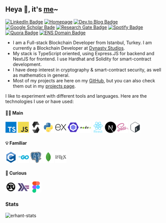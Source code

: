 
<h2>Heya 👋, it's <a href="https://www.erhant.me/about">me</a>~</h2> 

<!-- links -->
<a href="https://www.linkedin.com/in/erhan-tezcan"><img src="https://img.shields.io/badge/-LinkedIn-gray?style=flat-square&labelColor=0077B5&logo=LinkedIn" alt="LinkedIn Badge"></a>
<a href="https://erhant.me"><img src="https://img.shields.io/badge/Homepage-gray?style=flat-square&logo=About.me&labelColor=676BB0&logoColor=white" alt="Homepage"></a>
<a href="https://dev.to/erhant"><img src="https://img.shields.io/badge/Blog-gray?style=flat-square&logo=devdotto&labelColor=1B1C1E&logoColor=white" alt="Dev.to Blog Badge"></a>
<a href="https://scholar.google.com/citations?user=rYMVv8wAAAAJ"><img src="https://img.shields.io/badge/-Publications-gray?logo=GoogleScholar&style=flat-square&labelColor=ecf0f1" alt="Google Scholar Bade"></a>
<a href="https://www.researchgate.net/profile/Erhan_Tezcan"><img src="https://img.shields.io/badge/-ResearchGate-gray?logo=ResearchGate&style=flat-square&labelColor=5C5F66" alt="Research Gate Badge"></a>
<a href="https://open.spotify.com/user/erhany"><img src="https://img.shields.io/badge/-Spotify-gray?logo=Spotify&style=flat-square&labelColor=5C5F66](https://open.spotify.com/user/erhany" alt="Spotify Badge"></a>
<a href="https://www.quora.com/profile/Erhan-Tezcan"><img src="https://img.shields.io/badge/-Quora-gray?logo=quora&style=flat-square&labelColor=b92b27" alt="Quora Badge"></a>
<a href="https://app.ens.domains/name/erhant.eth/details"><img src="https://img.shields.io/badge/erhant.eth-3C3C3D?style=flat-square&logo=Ethereum&logoColor=3c3c3d&labelColor=ecf0f1" alt="ENS Domain Badge"></a>


- I am a Full-stack Blockchain Developer from Istanbul, Turkey. I am currently a Blockchain Developer at [Dynasty Studios](https://dynastystudios.io/).
- My stack is TypeScript oriented, using Express.JS for backend and NextJS for frontend. I use Hardhat and Solidity for smart-contract development.
- I have deep interest in cryptography & smart-contract security, as well as mathematics in general.
- Most of my projects are here on my <a href="https://github.com/erhant?tab=repositories">GitHub</a>, but you can also check them out in my <a href="https://www.erhant.me/projects">projects page</a>.

I like to experiment with different tools and languages. Here are the technologies I use or have used:

<h4>👨‍💻 Main</h4>
<p align="left">
<img src="https://raw.githubusercontent.com/devicons/devicon/master/icons/typescript/typescript-original.svg" alt="ts" width="35" height="35" />
<img src="https://raw.githubusercontent.com/devicons/devicon/master/icons/javascript/javascript-original.svg" alt="js" width="35" height="35" />
<img src="https://raw.githubusercontent.com/devicons/devicon/master/icons/solidity/solidity-original.svg" alt="solidity" width="35" height="35" />
<img src="https://raw.githubusercontent.com/devicons/devicon/master/icons/python/python-original.svg" alt="python" width="35" height="35" />
<img src="https://raw.githubusercontent.com/devicons/devicon/master/icons/express/express-original.svg" alt="express" width="35" height="35" />
<img src="https://raw.githubusercontent.com/devicons/devicon/master/icons/eslint/eslint-original.svg" alt="eslint" width="35" height="35" />
<img src="https://raw.githubusercontent.com/devicons/devicon/master/icons/nodejs/nodejs-original-wordmark.svg" alt="nodejs" width="35" height="35" />
<img src="https://raw.githubusercontent.com/devicons/devicon/master/icons/react/react-original-wordmark.svg" alt="react" width="35" height="35" />
<img src="https://raw.githubusercontent.com/devicons/devicon/master/icons/nextjs/nextjs-original.svg" alt="nextjs" width="35" height="35" />
<img src="https://raw.githubusercontent.com/devicons/devicon/master/icons/sass/sass-original.svg" alt="sass" width="35" height="35" />
<img src="https://raw.githubusercontent.com/devicons/devicon/master/icons/bash/bash-original.svg" alt="bash" width="35" height="35" />
</p>


<h4>💡 Familiar</h4>
<p align="left">
<img src="https://raw.githubusercontent.com/devicons/devicon/master/icons/c/c-original.svg" alt="c" width="35" height="35" />
<img src="https://raw.githubusercontent.com/devicons/devicon/master/icons/go/go-original-wordmark.svg" alt="go" width="35" height="35" />
<img src="https://raw.githubusercontent.com/devicons/devicon/master/icons/postgresql/postgresql-original.svg" alt="pgsql" width="35" height="35" />
<img src="https://raw.githubusercontent.com/devicons/devicon/master/icons/mongodb/mongodb-original.svg" alt="mongodb" width="35" height="35" />
<img src="https://raw.githubusercontent.com/devicons/devicon/master/icons/latex/latex-original.svg" alt="latex" width="35" height="35" />
</p>

<h4>🧪 Curious</h4>
<p align="left">
<img src="https://raw.githubusercontent.com/devicons/devicon/master/icons/rust/rust-plain.svg" alt="rust" width="35" height="35" />
<img src="https://raw.githubusercontent.com/devicons/devicon/master/icons/haskell/haskell-original.svg" alt="haskell" width="35" height="35" />
<img src="https://raw.githubusercontent.com/devicons/devicon/master/icons/figma/figma-original.svg" alt="figma" width="35" height="35" />
</p>

<h3>Stats</h3>
<img src="https://github-readme-stats.vercel.app/api?username=erhant&show_icons=true&hide_rank=true&hide_title=true&count_private=true" alt="erhant-stats" />
